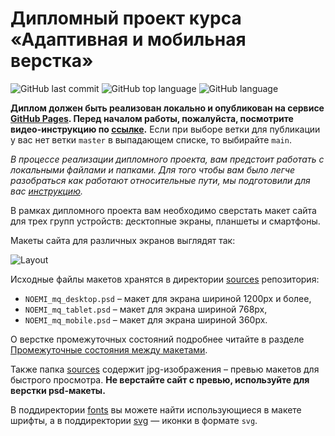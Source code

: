 # Дипломный проект курса «Адаптивная и мобильная верстка»
![GitHub last commit](https://img.shields.io/github/last-commit/grinal82/MQ_diploma)
![GitHub top language](https://img.shields.io/github/languages/top/grinal82/MQ_diploma)
![GitHub language](https://img.shields.io/github/languages/count/grinal82/MQ_diploma)

**Диплом должен быть реализован локально и опубликован на сервисе [GitHub Pages](https://pages.github.com/). 
Перед началом работы, пожалуйста, посмотрите видео-инструкцию по [ссылке](https://embed.new.video/cxEqtfQzkYST15TtikEAWF?sig=eyJhbGciOiJIUzI1NiJ9.eyJ1c2VyX2lwIjoiMTA5LjI1Mi40MS45OCIsInZpZGVvX3Rva2VuIjoiY3hFcXRmUXprWVNUMTVUdGlrRUFXRiJ9.fqxDLhpUA1gcTj6mnjqO0q9r5Wvqk8by1jdkCzz6FMY).**
Если при выборе ветки для публикации у вас нет ветки `master` в выпадающем списке, то выбирайте `main`. 

*В процессе реализации дипломного проекта, вам предстоит работать с локальными файлами и папками. Для того чтобы вам было легче разобраться как работают относительные пути, мы подготовили для вас [инструкцию](https://github.com/netology-code/guides/tree/master/relative-link).*

В рамках дипломного проекта вам необходимо сверстать макет сайта для трех групп устройств: десктопные экраны, планшеты и смартфоны.

Макеты сайта для различных экранов выглядят так:

![Layout](img/layouts.jpg)

Исходные файлы макетов хранятся в директории [sources](./sources/) репозитория:

- `NOEMI_mq_desktop.psd` – макет для экрана шириной 1200px и более,
- `NOEMI_mq_tablet.psd` – макет для экрана шириной 768px,
- `NOEMI_mq_mobile.psd` – макет для экрана шириной 360px.

О верстке промежуточных состояний подробнее читайте в разделе [Промежуточные состояния между макетами](#Промежуточные-состояния-между-макетами).

Также папка [sources](./sources/) содержит jpg-изображения – превью макетов для быстрого просмотра. **Не верстайте сайт с превью, используйте для верстки psd-макеты.**

В поддиректории [fonts](./sources/fonts/) вы можете найти использующиеся в макете шрифты, а в поддиректории [svg](./sources/svg/) — иконки в формате `svg`.
